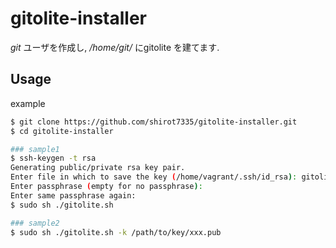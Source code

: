 # gitolite-installer
*git* ユーザを作成し, */home/git/* にgitolite を建てます.

## Usage

example
```sh
$ git clone https://github.com/shirot7335/gitolite-installer.git
$ cd gitolite-installer

### sample1
$ ssh-keygen -t rsa
Generating public/private rsa key pair.
Enter file in which to save the key (/home/vagrant/.ssh/id_rsa): gitolite_admin
Enter passphrase (empty for no passphrase):
Enter same passphrase again:
$ sudo sh ./gitolite.sh

### sample2
$ sudo sh ./gitolite.sh -k /path/to/key/xxx.pub
```
